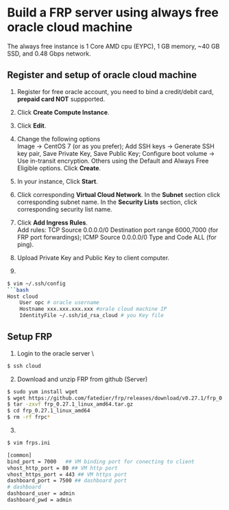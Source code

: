 # Build a FRP server using always free oracle cloud machine #

The always free instance is 1 Core AMD cpu (EYPC), 1 GB memory, ~40 GB SSD, and 0.48 Gbps network.

## Register and setup of oracle cloud machine ##

1. Register for free oracle account, you need to bind a credit/debit card, **prepaid card NOT** suppported.

2. Click **Create Compute Instance**.

3. Click **Edit**.

4. Change the following options \
Image -> CentOS 7 (or as you prefer); Add SSH keys -> Generate SSH key pair, Save Private Key, Save Public Key; Configure boot volume -> Use in-transit encryption. Others using the Default and Always Free Eligible options. Click **Create**.

5. In your instance, Click **Start**.

6. Click corresponding **Virtual Cloud Network**. In the **Subnet** section click corresponding subnet name. In the **Security Lists** section, click corresponding security list name. 

7. Click **Add Ingress Rules**. \
Add rules: TCP Source 0.0.0.0/0 Destination port range 6000,7000 (for FRP port forwardings); ICMP Source 0.0.0.0/0 Type and Code ALL (for ping).

8. Upload Private Key and Public Key to client computer.

9. 
```bash
$ vim ~/.ssh/config
```bash
Host cloud
    User opc # oracle username
    Hostname xxx.xxx.xxx.xxx #orale cloud machine IP
    IdentityFile ~/.ssh/id_rsa_cloud # you Key file
```

## Setup FRP ##

1. Login to the oracle server \
```bash
$ ssh cloud
```

2. Download and unzip FRP from github (Server)
```bash
$ sudo yum install wget
$ wget https://github.com/fatedier/frp/releases/download/v0.27.1/frp_0.27.1_linux_amd64.tar.gz # or any newer version
$ tar -zxvf frp_0.27.1_linux_amd64.tar.gz
$ cd frp_0.27.1_linux_amd64
$ rm -rf frpc*
```

3. 
```bash
$ vim frps.ini

[common]
bind_port = 7000   ## VM binding port for conecting to client
vhost_http_port = 80 ## VM http port
vhost_https_port = 443 ## VM https port
dashboard_port = 7500 ## dashboard port
# dashboard
dashboard_user = admin
dashboard_pwd = admin
```
